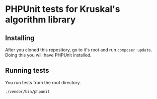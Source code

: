 # PHPUnit tests for Kruskal's algorithm library

## Installing 

After you cloned this repository, go to it's root and run `composer update`. Doing this you will have PHPUnit installed.

## Running tests

You run tests from the root directory.

```
./vendor/bin/phpunit
```

